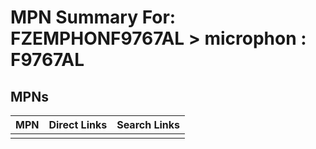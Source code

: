 



# MPN Summary For: FZEMPHONF9767AL > microphon : F9767AL

## MPNs
  

|MPN|Direct Links|Search Links|
| :--- | :--- | :--- |
||||
